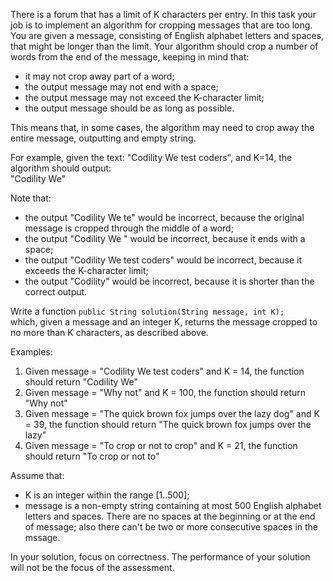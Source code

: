 There is a forum that has a limit of K characters per entry. In this task your job is to implement an algorithm for
cropping messages that are too long. You are given a message, consisting of English alphabet letters and spaces, that
might be longer than the limit. Your algorithm should crop a number of words from the end of the message, keeping
in mind that:
* it may not crop away part of a word;
* the output message may not end with a space;
* the output message may not exceed the K-character limit;
* the output message should be as long as possible.

This means that, in some cases, the algorithm may need to crop away the entire message, outputting and empty string.

For example, given the text: "Codility We test coders", and K=14, the algorithm should output:  
"Codility We"

Note that:
* the output "Codility We te" would be incorrect, because the original message is cropped through the middle of a word;
* the output "Codility We " would be incorrect, because it ends with a space;
* the output "Codility We test coders" would be incorrect, because it exceeds the K-character limit;
* the output "Codility" would be incorrect, because it is shorter than the correct output.

Write a function `public String solution(String message, int K);`  
which, given a message and an integer K, returns the message cropped to no more than K characters, as described above.

Examples:
1. Given message = "Codility We test coders" and K = 14, the function should return "Codility We"
2. Given message = "Why not" and K = 100, the function should return "Why not"
3. Given message = "The quick brown fox jumps over the lazy dog" and K = 39, the function should return "The quick brown
   fox jumps over the lazy"
4. Given message = "To crop or not to crop" and K = 21, the function should return "To crop or not to"

Assume that:
* K is an integer within the range [1..500];
* message is a non-empty string containing at most 500 English alphabet letters and spaces. There are no spaces at
  the beginning or at the end of message; also there can't be two or more consecutive spaces in the mssage.

In your solution, focus on correctness. The performance of your solution will not be the focus of the assessment.